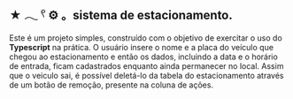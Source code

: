 ## ★ 𓂃 𓍢 :gear: 。sistema de estacionamento.
Este é um projeto simples, construído com o objetivo de exercitar o uso do **Typescript** na prática. O usuário insere o nome e a placa do veículo que chegou ao estacionamento e então os dados, incluindo a data e o horário de entrada, ficam cadastrados enquanto ainda permanecer no local. Assim que o veiculo sai, é possível deletá-lo da tabela do estacionamento através de um botão de remoção, presente na coluna de ações.
